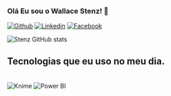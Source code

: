 ### Olá Eu sou o Wallace Stenz! 👋

[![Github](https://img.shields.io/badge/GitHub-100000?style=for-the-badge&logo=github&logoColor=white)]()
[![Linkedin](https://img.shields.io/badge/LinkedIn-0077B5?style=for-the-badge&logo=linkedin&logoColor=white)](www.linkedin.com/in/wallace-stenz-a2a423134)
[![Facebook](https://img.shields.io/badge/Facebook-1877F2?style=for-the-badge&logo=facebook&logoColor=white)](https://www.facebook.com/profile.php?id=61561680146989&mibextid=ZbWKwL)

![Stenz GitHub stats](https://github-readme-stats.vercel.app/api?username=wallst&show_icons=true&theme=merko)

## Tecnologias que eu uso no meu dia.

<div style="display: inline-block"><br/>
	<img align="center" alt="Knime" src="https://img.shields.io/badge/Knime-F6C915?style=for-the-badge&logo=Knime&logoColor=black" />
	<img align="center" alt="Power BI" src="https://img.shields.io/badge/Power BI-F6C915?style=for-the-badge&logo=Power BI&logoColor=black" />
</div>
